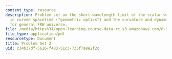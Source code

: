 ```yaml
---
content_type: resource
description: Problem set on the short-wavelength limit of the scalar wave equation
  in curved spacetime ("geometric optics") and the curvature and dynamical equations
  for general FRW universe.
file: /media/https%3A/open-learning-course-data-rc.s3.amazonaws.com/8-952-particle-physics-of-the-early-universe-fall-2004/c34b37df5616f48351c3735f7a8e2f2c_ps2.pdf
file_type: application/pdf
resourcetype: Document
title: Problem Set 2
uid: c34b37df-5616-f483-51c3-735f7a8e2f2c
---
```

